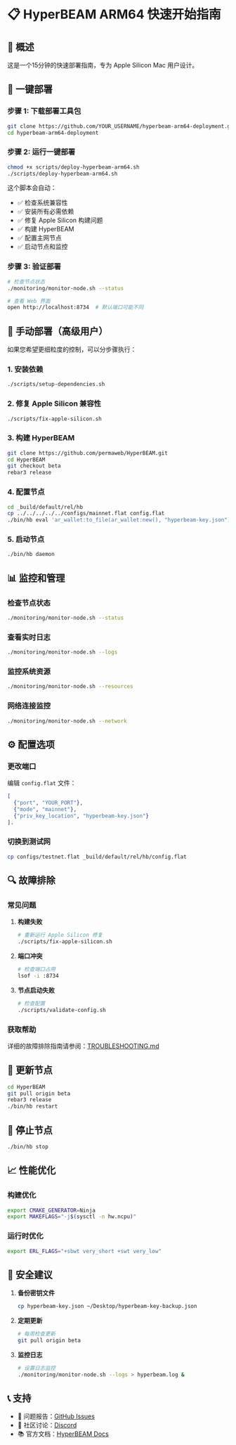 # 📋 HyperBEAM ARM64 快速开始指南

## 🎯 概述

这是一个15分钟的快速部署指南，专为 Apple Silicon Mac 用户设计。

## 🚀 一键部署

### 步骤 1: 下载部署工具包

```bash
git clone https://github.com/YOUR_USERNAME/hyperbeam-arm64-deployment.git
cd hyperbeam-arm64-deployment
```

### 步骤 2: 运行一键部署

```bash
chmod +x scripts/deploy-hyperbeam-arm64.sh
./scripts/deploy-hyperbeam-arm64.sh
```

这个脚本会自动：
- ✅ 检查系统兼容性
- ✅ 安装所有必需依赖
- ✅ 修复 Apple Silicon 构建问题
- ✅ 构建 HyperBEAM
- ✅ 配置主网节点
- ✅ 启动节点和监控

### 步骤 3: 验证部署

```bash
# 检查节点状态
./monitoring/monitor-node.sh --status

# 查看 Web 界面
open http://localhost:8734  # 默认端口可能不同
```

## 🔧 手动部署（高级用户）

如果您希望更细粒度的控制，可以分步骤执行：

### 1. 安装依赖

```bash
./scripts/setup-dependencies.sh
```

### 2. 修复 Apple Silicon 兼容性

```bash
./scripts/fix-apple-silicon.sh
```

### 3. 构建 HyperBEAM

```bash
git clone https://github.com/permaweb/HyperBEAM.git
cd HyperBEAM
git checkout beta
rebar3 release
```

### 4. 配置节点

```bash
cd _build/default/rel/hb
cp ../../../../../configs/mainnet.flat config.flat
./bin/hb eval 'ar_wallet:to_file(ar_wallet:new(), "hyperbeam-key.json").'
```

### 5. 启动节点

```bash
./bin/hb daemon
```

## 📊 监控和管理

### 检查节点状态

```bash
./monitoring/monitor-node.sh --status
```

### 查看实时日志

```bash
./monitoring/monitor-node.sh --logs
```

### 监控系统资源

```bash
./monitoring/monitor-node.sh --resources
```

### 网络连接监控

```bash
./monitoring/monitor-node.sh --network
```

## ⚙️ 配置选项

### 更改端口

编辑 `config.flat` 文件：

```erlang
[
  {"port", "YOUR_PORT"},
  {"mode", "mainnet"},
  {"priv_key_location", "hyperbeam-key.json"}
].
```

### 切换到测试网

```bash
cp configs/testnet.flat _build/default/rel/hb/config.flat
```

## 🔍 故障排除

### 常见问题

1. **构建失败**
   ```bash
   # 重新运行 Apple Silicon 修复
   ./scripts/fix-apple-silicon.sh
   ```

2. **端口冲突**
   ```bash
   # 检查端口占用
   lsof -i :8734
   ```

3. **节点启动失败**
   ```bash
   # 检查配置
   ./scripts/validate-config.sh
   ```

### 获取帮助

详细的故障排除指南请参阅：[TROUBLESHOOTING.md](TROUBLESHOOTING.md)

## 🔄 更新节点

```bash
cd HyperBEAM
git pull origin beta
rebar3 release
./bin/hb restart
```

## 🛑 停止节点

```bash
./bin/hb stop
```

## 📈 性能优化

### 构建优化

```bash
export CMAKE_GENERATOR=Ninja
export MAKEFLAGS="-j$(sysctl -n hw.ncpu)"
```

### 运行时优化

```bash
export ERL_FLAGS="+sbwt very_short +swt very_low"
```

## 🔐 安全建议

1. **备份密钥文件**
   ```bash
   cp hyperbeam-key.json ~/Desktop/hyperbeam-key-backup.json
   ```

2. **定期更新**
   ```bash
   # 每周检查更新
   git pull origin beta
   ```

3. **监控日志**
   ```bash
   # 设置日志监控
   ./monitoring/monitor-node.sh --logs > hyperbeam.log &
   ```

## 📞 支持

- 🐛 问题报告：[GitHub Issues](https://github.com/YOUR_USERNAME/hyperbeam-arm64-deployment/issues)
- 💬 社区讨论：[Discord](https://discord.gg/arweave)
- 📚 官方文档：[HyperBEAM Docs](https://docs.hyperbeam.com) 